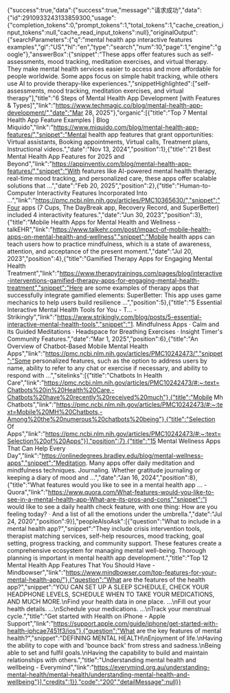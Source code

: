 {"success":true,"data":{"success":true,"message":"请求成功","data":{"id":2910933243133859300,"usage":{"completion_tokens":0,"prompt_tokens":1,"total_tokens":1,"cache_creation_input_tokens":null,"cache_read_input_tokens":null},"originalOutput":{"searchParameters":{"q":"mental health app interactive features examples","gl":"US","hl":"en","type":"search","num":10,"page":1,"engine":"google"},"answerBox":{"snippet":"These apps offer features such as self-assessments, mood tracking, meditation exercises, and virtual therapy. They make mental health services easier to access and more affordable for people worldwide. Some apps focus on simple habit tracking, while others use AI to provide therapy-like experiences.","snippetHighlighted":["self-assessments, mood tracking, meditation exercises, and virtual therapy"],"title":"6 Steps of Mental Health App Development [with Features & Types]","link":"https://www.techmagic.co/blog/mental-health-app-development/","date":"Mar 28, 2025"},"organic":[{"title":"Top 7 Mental Health App Feature Examples | Blog Miquido","link":"https://www.miquido.com/blog/mental-health-app-features/","snippet":"Mental health app features that grant opportunities: Virtual assistants, Booking appointments, Virtual calls, Treatment plans, Instructional videos.","date":"Nov 13, 2024","position":1},{"title":"21 Best Mental Health App Features for 2025 and Beyond","link":"https://appinventiv.com/blog/mental-health-app-features/","snippet":"With features like AI-powered mental health therapy, real-time mood tracking, and personalized care, these apps offer scalable solutions that ...","date":"Feb 20, 2025","position":2},{"title":"Human-to-Computer Interactivity Features Incorporated Into ...","link":"https://pmc.ncbi.nlm.nih.gov/articles/PMC10365630/","snippet":"Four apps (7 Cups, The DayBreak app, Recovery Record, and SuperBetter) included 4 interactivity features.","date":"Jun 30, 2023","position":3},{"title":"Mobile Health Apps for Mental Health and Wellness - talkEHR","link":"https://www.talkehr.com/post/impact-of-mobile-health-apps-on-mental-health-and-wellness","snippet":"Mobile health apps can teach users how to practice mindfulness, which is a state of awareness, attention, and acceptance of the present moment.","date":"Jul 20, 2023","position":4},{"title":"Gamified Therapy Apps for Engaging Mental Health Treatment","link":"https://www.therapytrainings.com/pages/blog/interactive-interventions-gamified-therapy-apps-for-engaging-mental-health-treatment","snippet":"Here are some examples of therapy apps that successfully integrate gamified elements: SuperBetter: This app uses game mechanics to help users build resilience ...","position":5},{"title":"5 Essential Interactive Mental Health Tools for You - T... - Strikingly","link":"https://www.strikingly.com/blog/posts/5-essential-interactive-mental-health-tools","snippet":"1. Mindfulness Apps · Calm and its Guided Meditations · Headspace for Breathing Exercises · Insight Timer's Community Features.","date":"Mar 1, 2025","position":6},{"title":"An Overview of Chatbot-Based Mobile Mental Health Apps","link":"https://pmc.ncbi.nlm.nih.gov/articles/PMC10242473/","snippet":"Some personalized features, such as the option to address users by name, ability to refer to any chat or exercise if necessary, and ability to respond with ...","sitelinks":[{"title":"Chatbots In Health Care","link":"https://pmc.ncbi.nlm.nih.gov/articles/PMC10242473/#:~:text=Chatbots%20in%20Health%20Care,-Chatbots%20have%20recently%20received%20much"},{"title":"Mobile Mh Chatbots","link":"https://pmc.ncbi.nlm.nih.gov/articles/PMC10242473/#:~:text=Mobile%20MH%20Chatbots,-Among%20the%20numerous%20chatbots%20being"},{"title":"Selection Of Apps","link":"https://pmc.ncbi.nlm.nih.gov/articles/PMC10242473/#:~:text=Selection%20of%20Apps"}],"position":7},{"title":"15 Mental Wellness Apps That Can Help Every Day","link":"https://onlinedegrees.bradley.edu/blog/mental-wellness-apps","snippet":"Meditation. Many apps offer daily meditation and mindfulness techniques. Journaling. Whether gratitude journaling or keeping a diary of mood and ...","date":"Jan 16, 2024","position":8},{"title":"What features would you like to see in a mental health app ... - Quora","link":"https://www.quora.com/What-features-would-you-like-to-see-in-a-mental-health-app-What-are-its-pros-and-cons","snippet":"I would like to see a daily health check feature, with one thing: How are you feeling today? · And a list of all the emotions under the umbrella.","date":"Jul 24, 2020","position":9}],"peopleAlsoAsk":[{"question":"What to include in a mental health app?","snippet":"They include crisis intervention tools, therapist matching services, self-help resources, mood tracking, goal setting, progress tracking, and community support. These features create a comprehensive ecosystem for managing mental well-being. Thorough planning is important in mental health app development.","title":"Top 12 Mental Health App Features That You Should Have - Mindbowser","link":"https://www.mindbowser.com/top-features-for-your-mental-health-app/"},{"question":"What are the features of the health app?","snippet":"YOU CAN SET UP A SLEEP SCHEDULE, CHECK YOUR HEADPHONE LEVELS, SCHEDULE WHEN TO TAKE YOUR MEDICATIONS, AND MUCH MORE.\nFind your health data in one place. ...\nFill out your health details. ...\nSchedule your medications. ...\nTrack your menstrual cycle.","title":"Get started with Health on iPhone - Apple Support","link":"https://support.apple.com/guide/iphone/get-started-with-health-iphcae7451f3/ios"},{"question":"What are the key features of mental health?","snippet":"DEFINING MENTAL HEALTH\nEnjoyment of life.\nHaving the ability to cope with and 'bounce back' from stress and sadness.\nBeing able to set and fulfil goals.\nHaving the capability to build and maintain relationships with others.","title":"Understanding mental health and wellbeing - Everymind","link":"https://everymind.org.au/understanding-mental-health/mental-health/understanding-mental-health-and-wellbeing"}],"credits":1}},"code":"200","detailMessage":null}}